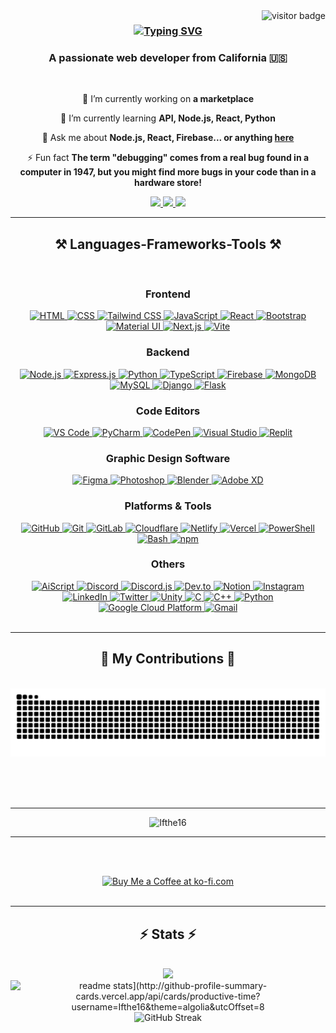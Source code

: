  <img align="right" src="https://visitor-badge.laobi.icu/badge?page_id=Ifthe16" alt="visitor badge"/>

<h3 align="center">
<a href="https://git.io/typing-svg"><img src="https://readme-typing-svg.herokuapp.com?font=Righteous&size=25&duration=3000&pause=1000&background=0000FF00&width=435&lines=Hi+There!+%F0%9F%91%8B;Welcome+to+my+GitHub+%F0%9F%92%9C;Let%E2%80%99s+build+something+together!+%F0%9F%9A%80" alt="Typing SVG" /></a>
</h3>


<h3 align="center">A passionate web developer from California 🇺🇸</h3>

<br/>

<div align="center">
 
 🔭 I’m currently working on **a marketplace**
 
 🌱 I’m currently learning **API, Node.js, React, Python**

💬 Ask me about **Node.js, React, Firebase... or anything [here](https://github.com/Ifthe16/Ifthe16/issues)**

⚡ Fun fact **The term "debugging" comes from a real bug found in a computer in 1947, but you might find more bugs in your code than in a hardware store!**

 </div>
 
<div align="center"> 
  <a href="mailto:@gmail.com">
    <img src="https://img.shields.io/badge/Gmail-333333?style=for-the-badge&logo=gmail&logoColor=red" />
  </a>
  <a href="https://linkedin.com/" target="_blank">
    <img src="https://img.shields.io/badge/LinkedIn-0077B5?style=for-the-badge&logo=linkedin&logoColor=white" target="_blank" />
  </a>
  <a href="https://github.com" target="_blank">
     <img src="https://img.shields.io/badge/Portfolio-FF5722?style=for-the-badge&logo=todoist&logoColor=white" target="_blank" /> <!-- sqlite, safari, google-chrome are other good icon options -->
  </a>
</div>

 <hr/>
 
<h2 align="center">⚒️ Languages-Frameworks-Tools ⚒️</h2>
<br/>
<!-- <div align="center">
    <img src="https://skillicons.dev/icons?i=html,css,tailwind,javascript,react,vscode,github,figma,git,bootstrap,mui" />
    <img src="https://skillicons.dev/icons?i=nodejs,express,python,typescript,firebase,mongodb,nextjs,mysql,vscode,codepen" /><br>
    <img src="https://skillicons.dev/icons?i=blender,bash,aiscript,bots,devto,ai,netlify,notion,ps,powershell,pycharm,replit,wordpress,cloudflare,devto,discord,discordjs,django,c,cs,cpp,docker,flask,gcp,gmail,gitlab,instagram,linkedin,linux,npm,ps,powershell,py,pycharm,svg,twitter,unity,vercel,vite,visualstudio,windows,xd" /><br>
</div>
 -->
 
<div align="center">

  <h3>Frontend</h3>
  <a href="https://developer.mozilla.org/en-US/docs/Web/HTML" target="_blank" rel="noopener noreferrer">
    <img src="https://skillicons.dev/icons?i=html" alt="HTML" />
  </a>
  <a href="https://developer.mozilla.org/en-US/docs/Web/CSS" target="_blank" rel="noopener noreferrer">
    <img src="https://skillicons.dev/icons?i=css" alt="CSS" />
  </a>
  <a href="https://tailwindcss.com/" target="_blank" rel="noopener noreferrer">
    <img src="https://skillicons.dev/icons?i=tailwind" alt="Tailwind CSS" />
  </a>
  <a href="https://developer.mozilla.org/en-US/docs/Web/JavaScript" target="_blank" rel="noopener noreferrer">
    <img src="https://skillicons.dev/icons?i=javascript" alt="JavaScript" />
  </a>
  <a href="https://reactjs.org/" target="_blank" rel="noopener noreferrer">
    <img src="https://skillicons.dev/icons?i=react" alt="React" />
  </a>
  <a href="https://getbootstrap.com/" target="_blank" rel="noopener noreferrer">
    <img src="https://skillicons.dev/icons?i=bootstrap" alt="Bootstrap" />
  </a>
  <a href="https://mui.com/" target="_blank" rel="noopener noreferrer">
    <img src="https://skillicons.dev/icons?i=mui" alt="Material UI" />
  </a>
  <a href="https://nextjs.org/" target="_blank" rel="noopener noreferrer">
    <img src="https://skillicons.dev/icons?i=nextjs" alt="Next.js" />
  </a>
  <a href="https://vitejs.dev/" target="_blank" rel="noopener noreferrer">
    <img src="https://skillicons.dev/icons?i=vite" alt="Vite" />
  </a>

  <h3>Backend</h3>
  <a href="https://nodejs.org/" target="_blank" rel="noopener noreferrer">
    <img src="https://skillicons.dev/icons?i=nodejs" alt="Node.js" />
  </a>
  <a href="https://expressjs.com/" target="_blank" rel="noopener noreferrer">
    <img src="https://skillicons.dev/icons?i=express" alt="Express.js" />
  </a>
  <a href="https://www.python.org/" target="_blank" rel="noopener noreferrer">
    <img src="https://skillicons.dev/icons?i=python" alt="Python" />
  </a>
  <a href="https://www.typescriptlang.org/" target="_blank" rel="noopener noreferrer">
    <img src="https://skillicons.dev/icons?i=typescript" alt="TypeScript" />
  </a>
  <a href="https://firebase.google.com/" target="_blank" rel="noopener noreferrer">
    <img src="https://skillicons.dev/icons?i=firebase" alt="Firebase" />
  </a>
  <a href="https://www.mongodb.com/" target="_blank" rel="noopener noreferrer">
    <img src="https://skillicons.dev/icons?i=mongodb" alt="MongoDB" />
  </a>
  <a href="https://www.mysql.com/" target="_blank" rel="noopener noreferrer">
    <img src="https://skillicons.dev/icons?i=mysql" alt="MySQL" />
  </a>
  <a href="https://www.djangoproject.com/" target="_blank" rel="noopener noreferrer">
    <img src="https://skillicons.dev/icons?i=django" alt="Django" />
  </a>
  <a href="https://flask.palletsprojects.com/" target="_blank" rel="noopener noreferrer">
    <img src="https://skillicons.dev/icons?i=flask" alt="Flask" />
  </a>

  <h3>Code Editors</h3>
  <a href="https://code.visualstudio.com/" target="_blank" rel="noopener noreferrer">
    <img src="https://skillicons.dev/icons?i=vscode" alt="VS Code" />
  </a>
  <a href="https://www.jetbrains.com/pycharm/" target="_blank" rel="noopener noreferrer">
    <img src="https://skillicons.dev/icons?i=pycharm" alt="PyCharm" />
  </a>
  <a href="https://codepen.io/" target="_blank" rel="noopener noreferrer">
    <img src="https://skillicons.dev/icons?i=codepen" alt="CodePen" />
  </a>
  <a href="https://visualstudio.microsoft.com/" target="_blank" rel="noopener noreferrer">
    <img src="https://skillicons.dev/icons?i=visualstudio" alt="Visual Studio" />
  </a>
  <a href="https://replit.com/" target="_blank" rel="noopener noreferrer">
    <img src="https://skillicons.dev/icons?i=replit" alt="Replit" />
  </a>

  <h3>Graphic Design Software</h3>
  <a href="https://www.figma.com/" target="_blank" rel="noopener noreferrer">
    <img src="https://skillicons.dev/icons?i=figma" alt="Figma" />
  </a>
  <a href="https://www.adobe.com/products/photoshop.html" target="_blank" rel="noopener noreferrer">
    <img src="https://skillicons.dev/icons?i=ps" alt="Photoshop" />
  </a>
  <a href="https://www.blender.org/" target="_blank" rel="noopener noreferrer">
    <img src="https://skillicons.dev/icons?i=blender" alt="Blender" />
  </a>
  <a href="https://www.adobe.com/products/xd.html" target="_blank" rel="noopener noreferrer">
    <img src="https://skillicons.dev/icons?i=xd" alt="Adobe XD" />
  </a>

  <h3>Platforms & Tools</h3>
  <a href="https://github.com/" target="_blank" rel="noopener noreferrer">
    <img src="https://skillicons.dev/icons?i=github" alt="GitHub" />
  </a>
  <a href="https://git-scm.com/" target="_blank" rel="noopener noreferrer">
    <img src="https://skillicons.dev/icons?i=git" alt="Git" />
  </a>
  <a href="https://about.gitlab.com/" target="_blank" rel="noopener noreferrer">
    <img src="https://skillicons.dev/icons?i=gitlab" alt="GitLab" />
  </a>
  <a href="https://www.cloudflare.com/" target="_blank" rel="noopener noreferrer">
    <img src="https://skillicons.dev/icons?i=cloudflare" alt="Cloudflare" />
  </a>
  <a href="https://www.netlify.com/" target="_blank" rel="noopener noreferrer">
    <img src="https://skillicons.dev/icons?i=netlify" alt="Netlify" />
  </a>
  <a href="https://vercel.com/" target="_blank" rel="noopener noreferrer">
    <img src="https://skillicons.dev/icons?i=vercel" alt="Vercel" />
  </a>
  <a href="https://docs.microsoft.com/en-us/powershell/" target="_blank" rel="noopener noreferrer">
    <img src="https://skillicons.dev/icons?i=powershell" alt="PowerShell" />
  </a>
  <a href="https://www.gnu.org/software/bash/" target="_blank" rel="noopener noreferrer">
    <img src="https://skillicons.dev/icons?i=bash" alt="Bash" />
  </a>
  <a href="https://www.npmjs.com/" target="_blank" rel="noopener noreferrer">
    <img src="https://skillicons.dev/icons?i=npm" alt="npm" />
  </a>

  <h3>Others</h3>
  <a href="https://aiscript.org/" target="_blank" rel="noopener noreferrer">
    <img src="https://skillicons.dev/icons?i=aiscript" alt="AiScript" />
  </a>
  <a href="https://discord.com/developers/docs/intro" target="_blank" rel="noopener noreferrer">
    <img src="https://skillicons.dev/icons?i=discord" alt="Discord" />
  </a>
  <a href="https://discord.js.org/" target="_blank" rel="noopener noreferrer">
    <img src="https://skillicons.dev/icons?i=discordjs" alt="Discord.js" />
  </a>
  <a href="https://dev.to/" target="_blank" rel="noopener noreferrer">
    <img src="https://skillicons.dev/icons?i=devto" alt="Dev.to" />
  </a>
  <a href="https://www.notion.so/" target="_blank" rel="noopener noreferrer">
    <img src="https://skillicons.dev/icons?i=notion" alt="Notion" />
  </a>
  <a href="https://www.instagram.com/" target="_blank" rel="noopener noreferrer">
    <img src="https://skillicons.dev/icons?i=instagram" alt="Instagram" />
  </a>
  <a href="https://www.linkedin.com/" target="_blank" rel="noopener noreferrer">
    <img src="https://skillicons.dev/icons?i=linkedin" alt="LinkedIn" />
  </a>
  <a href="https://twitter.com/" target="_blank" rel="noopener noreferrer">
    <img src="https://skillicons.dev/icons?i=twitter" alt="Twitter" />
  </a>
  <a href="https://unity.com/" target="_blank" rel="noopener noreferrer">
    <img src="https://skillicons.dev/icons?i=unity" alt="Unity" />
  </a>
  <a href="https://www.gnu.org/software/gcc/" target="_blank" rel="noopener noreferrer">
    <img src="https://skillicons.dev/icons?i=c" alt="C" />
  </a>
  <a href="https://isocpp.org/" target="_blank" rel="noopener noreferrer">
    <img src="https://skillicons.dev/icons?i=cpp" alt="C++" />
  </a>
  <a href="https://www.python.org/" target="_blank" rel="noopener noreferrer">
    <img src="https://skillicons.dev/icons?i=py" alt="Python" />
  </a>
  <a href="https://cloud.google.com/" target="_blank" rel="noopener noreferrer">
    <img src="https://skillicons.dev/icons?i=gcp" alt="Google Cloud Platform" />
  </a>
  <a href="https://mail.google.com/" target="_blank" rel="noopener noreferrer">
    <img src="https://skillicons.dev/icons?i=gmail" alt="Gmail" />
  </a>

</div>




<br/>
<hr/>

<div align="center">
  <h2>🐍 My Contributions 🐍</h2>
  <br>
  <img alt="snake eating my contributions" src="https://raw.githubusercontent.com/Ifthe16/Ifthe16/output/github-contribution-grid-snake.svg" />
 
  
  <br/><br/><br/>
</div>
<hr>
<p align="center"> <img src="https://github-profile-trophy.vercel.app/?username=Ifthe16" alt="Ifthe16" /></p>

<hr/>


<br/><br/>


<div align="center">
<a href='https://ko-fi.com/' target='_blank'><img height='64' style='border:0px;height:64px;' src='https://storage.ko-fi.com/cdn/kofi1.png?v=3' border='0' alt='Buy Me a Coffee at ko-fi.com' /></a>
</div>

<br/>

<hr>
<h2 align="center">⚡ Stats ⚡</h2>
<br>

<div align=center>
  <img  src="http://github-profile-summary-cards.vercel.app/api/cards/stats?username=Ifthe16&theme=algolia" />
  <img src="https://github-readme-stats-salesp07.vercel.app/api?username=Ifthe16&count_private=true&show_icons=true&theme=react&rank_icon=github&border_radius=10" alt="readme stats](http://github-profile-summary-cards.vercel.app/api/cards/productive-time?username=Ifthe16&theme=algolia&utcOffset=8" />
  <br/>
 <img src="http://github-profile-summary-cards.vercel.app/api/cards/profile-details?username=Ifthe16&theme=algolia" alt="GitHub Streak" /> 
</div>

